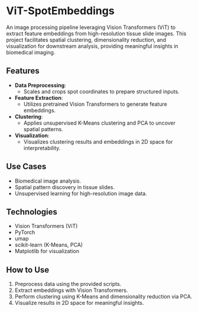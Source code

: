 # ViT-SpotEmbeddings

An image processing pipeline leveraging Vision Transformers (ViT) to extract feature embeddings from high-resolution tissue slide images. This project facilitates spatial clustering, dimensionality reduction, and visualization for downstream analysis, providing meaningful insights in biomedical imaging.

## Features
- **Data Preprocessing**:
  - Scales and crops spot coordinates to prepare structured inputs.
- **Feature Extraction**:
  - Utilizes pretrained Vision Transformers to generate feature embeddings.
- **Clustering**:
  - Applies unsupervised K-Means clustering and PCA to uncover spatial patterns.
- **Visualization**:
  - Visualizes clustering results and embeddings in 2D space for interpretability.

## Use Cases
- Biomedical image analysis.
- Spatial pattern discovery in tissue slides.
- Unsupervised learning for high-resolution image data.

## Technologies
- Vision Transformers (ViT)
- PyTorch
- umap
- scikit-learn (K-Means, PCA)
- Matplotlib for visualization

## How to Use
1. Preprocess data using the provided scripts.
2. Extract embeddings with Vision Transformers.
3. Perform clustering using K-Means and dimensionality reduction via PCA.
4. Visualize results in 2D space for meaningful insights.
